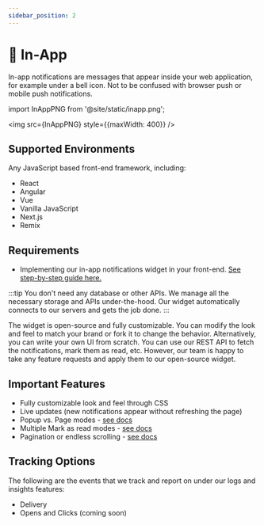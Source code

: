 ```yaml
---
sidebar_position: 2
---
```


# 🔔 In-App

In-app notifications are messages that appear inside your web application, for example under a bell icon. Not to be confused with browser push or mobile push notifications.

import InAppPNG from '@site/static/inapp.png';

<img src={InAppPNG} style={{maxWidth: 400}} />

## Supported Environments

Any JavaScript based front-end framework, including:

- React
- Angular
- Vue
- Vanilla JavaScript
- Next.js
- Remix

## Requirements

- Implementing our in-app notifications widget in your front-end. [See step-by-step guide here.](../quick-start/display-inapp-notifications)

:::tip
You don't need any database or other APIs. We manage all the necessary storage and APIs under-the-hood. Our widget automatically connects to our servers and gets the job done.
:::

The widget is open-source and fully customizable. You can modify the look and feel to match your brand or fork it to change the behavior. Alternatively, you can write your own UI from scratch. You can use our REST API to fetch the notifications, mark them as read, etc. However, our team is happy to take any feature requests and apply them to our open-source widget.

## Important Features

- Fully customizable look and feel through CSS
- Live updates (new notifications appear without refreshing the page)
- Popup vs. Page modes - [see docs](../reference/js-client#showinapp)
- Multiple Mark as read modes - [see docs](../reference/js-client#showinapp)
- Pagination or endless scrolling - [see docs](../reference/js-client#showinapp)

## Tracking Options

The following are the events that we track and report on under our logs and insights features:

- Delivery
- Opens and Clicks (coming soon)

